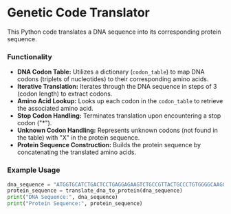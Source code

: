 # Genetic Code Translator

This Python code translates a DNA sequence into its corresponding protein sequence.

### Functionality

* **DNA Codon Table:** Utilizes a dictionary (`codon_table`) to map DNA codons (triplets of nucleotides) to their corresponding amino acids.
* **Iterative Translation:** Iterates through the DNA sequence in steps of 3 (codon length) to extract codons.
* **Amino Acid Lookup:** Looks up each codon in the `codon_table` to retrieve the associated amino acid.
* **Stop Codon Handling:** Terminates translation upon encountering a stop codon ("*").
* **Unknown Codon Handling:** Represents unknown codons (not found in the table) with "X" in the protein sequence.
* **Protein Sequence Construction:** Builds the protein sequence by concatenating the translated amino acids.

### Example Usage

```python
dna_sequence = "ATGGTGCATCTGACTCCTGAGGAGAAGTCTGCCGTTACTGCCCTGTGGGGCAAGGTGAACGTGGATGAAGTTGGTGGTGAGGATGCGGCGCAGGAAGGGGTCGGAGTGA"
protein_sequence = translate_dna_to_protein(dna_sequence)
print("DNA Sequence:", dna_sequence)
print("Protein Sequence:", protein_sequence)
